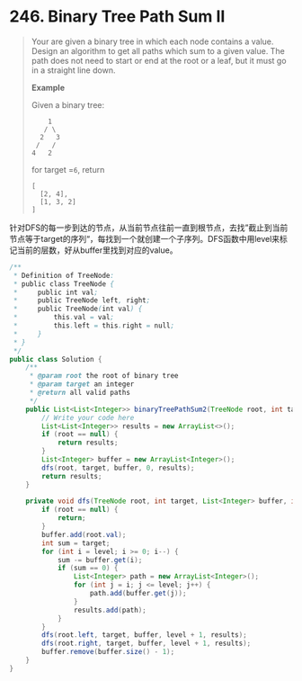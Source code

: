 # 246. Binary Tree Path Sum II

> Your are given a binary tree in which each node contains a value. Design an algorithm to get all paths which sum to a given value. The path does not need to start or end at the root or a leaf, but it must go in a straight line down.
>
> **Example**
>
> Given a binary tree:
>
> ```
>     1
>    / \
>   2   3
>  /   /
> 4   2
> ```
>
> for target =`6`, return
>
> ```
> [
>   [2, 4],
>   [1, 3, 2]
> ]
> ```

针对DFS的每一步到达的节点，从当前节点往前一直到根节点，去找”截止到当前节点等于target的序列“，每找到一个就创建一个子序列。DFS函数中用level来标记当前的层数，好从buffer里找到对应的value。

```java
/**
 * Definition of TreeNode:
 * public class TreeNode {
 *     public int val;
 *     public TreeNode left, right;
 *     public TreeNode(int val) {
 *         this.val = val;
 *         this.left = this.right = null;
 *     }
 * }
 */
public class Solution {
    /**
     * @param root the root of binary tree
     * @param target an integer
     * @return all valid paths
     */
    public List<List<Integer>> binaryTreePathSum2(TreeNode root, int target) {
        // Write your code here
        List<List<Integer>> results = new ArrayList<>();
        if (root == null) {
            return results;
        }
        List<Integer> buffer = new ArrayList<Integer>();
        dfs(root, target, buffer, 0, results);
        return results;
    }
    
    private void dfs(TreeNode root, int target, List<Integer> buffer, int level, List<List<Integer>> results) {
        if (root == null) {
            return;
        }        
        buffer.add(root.val);
        int sum = target;
        for (int i = level; i >= 0; i--) {
            sum -= buffer.get(i);
            if (sum == 0) {
                List<Integer> path = new ArrayList<Integer>();
                for (int j = i; j <= level; j++) {
                    path.add(buffer.get(j));
                }
                results.add(path);
            }
        }
        dfs(root.left, target, buffer, level + 1, results);
        dfs(root.right, target, buffer, level + 1, results);
        buffer.remove(buffer.size() - 1);
    }
}
```



